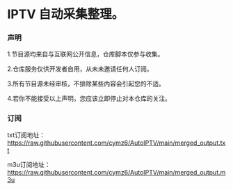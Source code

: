 # IPTV 自动采集整理。
### 声明

1.节目源均来自与互联网公开信息，仓库脚本仅参与收集。

2.仓库服务仅供开发者自用，从未未邀请任何人订阅。

3.所有节目源未经审核，不排除某些内容会引起您的不适。

4.若你不能接受以上声明，您应该立即停止对本仓库的关注。

### 订阅

txt订阅地址：https://raw.githubusercontent.com/cymz6/AutoIPTV/main/merged_output.txt

m3u订阅地址：https://raw.githubusercontent.com/cymz6/AutoIPTV/main/merged_output.m3u
